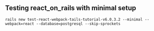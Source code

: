 ## Testing react_on_rails with minimal setup

`rails new test-react-webpack-tails-tutorial-v6.0.3.2 --minimal --webpack=react --database=postgresql --skip-sprockets`
